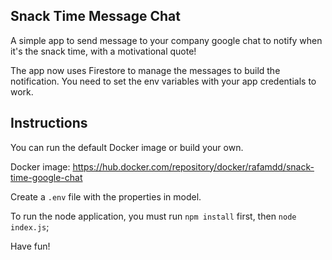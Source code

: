 ## Snack Time Message Chat

A simple app to send message to your company google chat to notify when it's the snack time, with a motivational quote!

The app now uses Firestore to manage the messages to build the notification. 
You need to set the env variables with your app credentials to work.

## Instructions

You can run the default Docker image or build your own.

Docker image: https://hub.docker.com/repository/docker/rafamdd/snack-time-google-chat

Create a `.env` file with the properties in model.

To run the node application, you must run `npm install` first, then `node index.js`;

Have fun!
